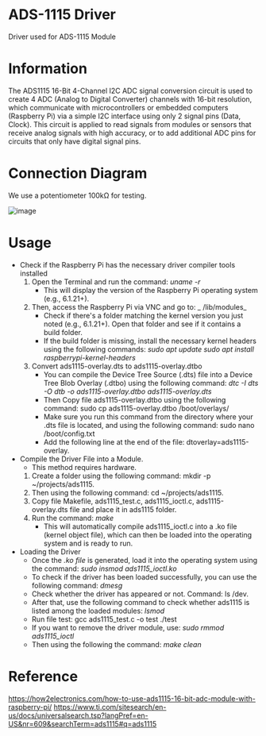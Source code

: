 # ADS-1115 Driver
Driver used for ADS-1115 Module
# Information 
The ADS1115 16-Bit 4-Channel I2C ADC signal conversion circuit is used to create 4 ADC (Analog to Digital Converter) channels with 16-bit resolution, which communicate with microcontrollers or embedded computers (Raspberry Pi) via a simple I2C interface using only 2 signal pins (Data, Clock). This circuit is applied to read signals from modules or sensors that receive analog signals with high accuracy, or to add additional ADC pins for circuits that only have digital signal pins.
# Connection Diagram
We use a potentiometer 100kΩ for testing.

![image](https://github.com/user-attachments/assets/6a32c212-bdd7-445a-8294-f3ec2c493e12)
# Usage
* Check if the Raspberry Pi has the necessary driver compiler tools installed
  1. Open the Terminal and run the command:
          _uname -r_
     * This will display the version of the Raspberry Pi operating system (e.g., 6.1.21+).
  2. Then, access the Raspberry Pi via VNC and go to:
        _ /lib/modules_
     * Check if there's a folder matching the kernel version you just noted (e.g., 6.1.21+). Open that folder and see if it contains a build folder.
     * If the build folder is missing, install the necessary kernel headers using the following commands:
         _sudo apt update
         sudo apt install raspberrypi-kernel-headers_
  3. Convert ads1115-overlay.dts to ads1115-overlay.dtbo
     * You can compile the Device Tree Source (.dts) file into a Device Tree Blob Overlay (.dtbo) using the following command:
         _dtc -I dts -O dtb -o ads1115-overlay.dtbo ads1115-overlay.dts_
     * Then Copy file ads1115-overlay.dtbo using the following command: sudo cp ads1115-overlay.dtbo /boot/overlays/
     * Make sure you run this command from the directory where your .dts file is located, and using the following command:
        sudo nano /boot/config.txt
     * Add the following line at the end of the file: dtoverlay=ads1115-overlay.
* Compile the Driver File into a Module.
  * This method requires hardware.
  1. Create a folder using the following command: mkdir -p ~/projects/ads1115.
  2. Then using the following command: cd ~/projects/ads1115.
  3. Copy file Makefile, ads1115_test.c, ads1115_ioctl.c, ads1115-overlay.dts file and place it in ads1115 folder.
  4. Run the command:
      _make_
     * This will automatically compile ads1115_ioctl.c into a .ko file (kernel object file), which can then be loaded into the operating system and is ready to run.
* Loading the Driver
     * Once the _.ko file_ is generated, load it into the operating system using the command:
          _sudo insmod ads1115_ioctl.ko_
     * To check if the driver has been loaded successfully, you can use the following command:
          _dmesg_
     * Check whether the driver has appeared or not. Command: ls /dev.
     * After that, use the following command to check whether ads1115 is listed among the loaded modules:
          _lsmod_
     * Run file test:
         gcc ads1115_test.c -o test
         ./test
     * If you want to remove the driver module, use:
          _sudo rmmod ads1115_ioctl_
     * Then using the following the command: _make clean_
     
 # Reference
  https://how2electronics.com/how-to-use-ads1115-16-bit-adc-module-with-raspberry-pi/
  https://www.ti.com/sitesearch/en-us/docs/universalsearch.tsp?langPref=en-US&nr=609&searchTerm=ads1115#q=ads1115
  



     
